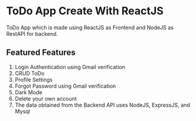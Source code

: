 # ToDo App Create With ReactJS

ToDo App which is made using ReactJS as Frontend and NodeJS as RestAPI for backend.

## Featured Features

1. Login Authentication using Gmail verification
2. CRUD ToDo
3. Profile Settings
4. Forgot Password using Gmail verification
5. Dark Mode
6. Delete your own account
7. The data obtained from the Backend API uses NodeJS, ExpressJS, and Mysql